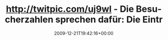 ---
retweeted: false
source: <a href="http://twitter.com" rel="nofollow">Twitter Web Client</a>
entities:
  hashtags:
  - text: jmg
    indices:
    - '130'
    - '134'
  symbols: []
  user_mentions: []
  urls: []
display_text_range:
- '0'
- '134'
favorite_count: '0'
id_str: '6903186353'
truncated: false
retweet_count: '0'
id: '6903186353'
created_at: Mon Dec 21 19:42:16 +0000 2009
favorited: false
full_text: 'http://twitpic.com/uj9wl - Die Besucherzahlen sprechen dafür: Die Eintrittskarten
  waren dieses Jahr besonders leicht zu kopieren. #jmg'
lang: de
tags:
- jmg
- pesos/twitter
date: '2009-12-21T19:42:16+00:00'
src: https://twitter.com/bascht/status/6903186353
original_url: https://twitter.com/bascht/status/6903186353
type: twitter_tweet
text: 'http://twitpic.com/uj9wl - Die Besucherzahlen sprechen dafür: Die Eintrittskarten
  waren dieses Jahr besonders leicht zu kopieren. #jmg'
title: 'http://twitpic.com/uj9wl - Die Besucherzahlen sprechen dafür: Die Eintr'

---